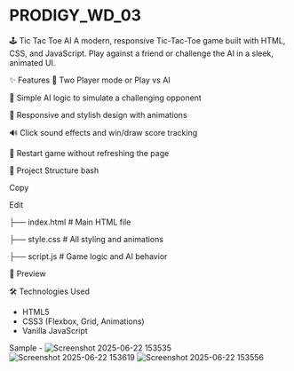 # PRODIGY_WD_03

🕹️ Tic Tac Toe AI
A modern, responsive Tic-Tac-Toe game built with HTML, CSS, and JavaScript. Play against a friend or challenge the AI in a sleek, animated UI.

✨ Features
🔁 Two Player mode or Play vs AI

🧠 Simple AI logic to simulate a challenging opponent

🎨 Responsive and stylish design with animations

🔊 Click sound effects and win/draw score tracking

🔄 Restart game without refreshing the page

📁 Project Structure
bash

Copy

Edit

├── index.html       # Main HTML file

├── style.css        # All styling and animations

├── script.js        # Game logic and AI behavior


📸 Preview
<!-- Optional: Add a screenshot of your game UI -->

🛠️ Technologies Used
 - HTML5
 - CSS3 (Flexbox, Grid, Animations)
 - Vanilla JavaScript

Sample - 
![Screenshot 2025-06-22 153535](https://github.com/user-attachments/assets/e3b3aab9-f258-4369-a627-db577bb68d42)
![Screenshot 2025-06-22 153619](https://github.com/user-attachments/assets/a2e91b21-5065-4f43-98fb-7b9c81648542)
![Screenshot 2025-06-22 153556](https://github.com/user-attachments/assets/907aed76-7b95-4a20-8ca6-17f9bf2b73fc)

